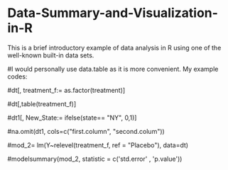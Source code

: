 # Data-Summary-and-Visualization-in-R
This is a brief introductory example of data analysis in R using one of the well-known built-in data sets. 

#I would personally use data.table as it is more convenient. My example codes:

#dt[, treatment_f:= as.factor(treatment)]

#dt[,table(treatment_f)]

#dt1[, New_State:= ifelse(state== "NY", 0,1)]

#na.omit(dt1, cols=c("first.column", "second.colum"))

#mod_2= lm(Y~relevel(treatment_f, ref = "Placebo"), data=dt)

#modelsummary(mod_2, statistic = c('std.error' , 'p.value'))

